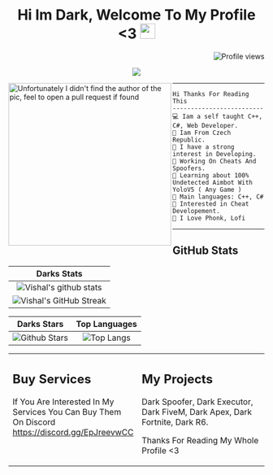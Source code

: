 <h1 align="center">
Hi Im Dark, Welcome To My Profile <3
  <img src="https://media.giphy.com/media/hvRJCLFzcasrR4ia7z/giphy.gif" width="30"></h1>
 <!--<img src="https://komarev.com/ghpvc/?username=I-am-vishalmaurya&label=Profile%20Views&color=0e75b6&style=flat" align='right' alt="vishalmaurya" />-->
 <img src="(https://gpvc.arturio.dev/DarkJara)" alt="Profile views" align='right'/> <a href="https://github.com/DarkJara/"> </a> 
<br/>

<!-- Typing SVG by DenverCoder1 - https://github.com/DenverCoder1/readme-typing-svg -->
<p align="center">
  <a href="https://github.com/DenverCoder1/readme-typing-svg"><img src="https://readme-typing-svg.herokuapp.com?lines=Developer+of+cheats+and+Spoofers;Web+Developer;Loves+C++;Likes+Phonk;Learning%20python&center=true&width=380&height=45"></a>
</p>

<img align="left" src="https://c.tenor.com/3OvJRP_y_t8AAAAd/juice-wrld-ewaste999.gif" alt="Unfortunately I didn't find the author of the pic, feel to open a pull request if found" width="320" />
<hr>

```
Hi Thanks For Reading This
-------------------------
💻 Iam a self taught C++, C#, Web Developer.
🏴 Iam From Czech Republic.
📝 I have a strong interest in Developing.
🔭 Working On Cheats And Spoofers.
🌱 Learning about 100% Undetected Aimbot With YoloV5 ( Any Game )
🌟 Main languages: C++, C#
🚩 Interested in Cheat Developement.
🎵 I Love Phonk, Lofi
```
<hr>

## GitHub Stats


|                                                                     Darks Stats                                                                        |
|:------------------------------------------------------------------------------------------------------------------------------------------------------:|
| ![Vishal's github stats](https://github-readme-stats.vercel.app/api?username=DarkJara&show_icons=true&theme=algolia)              | 
| ![Vishal's GitHub Streak](https://github-readme-streak-stats.herokuapp.com/?user=DarkJara&theme=algolia)                    | 
    

|                                                                                                      Darks Stars                                                                                                          |                                                           Top Languages                                                           |      
|:-------------------------------------------------------------------------------------------------------------------------------------------------------------------------------------------------------------------------:|:---------------------------------------------------------------------------------------------------------------------------------:|
| ![Github Stars](https://github-readme-stats.vercel.app/api?username=DarkJara&show_icons=true&locale=en&count_private=true&hide_rank=true&custom_title=My%20GitHub%20Stats&disable_animations=true&theme=algolia) | ![Top Langs](https://github-readme-stats.vercel.app/api/top-langs/?username=DarkJara&langs_count=8&theme=algolia&layout=compact) |




<table style="border: none">
  <tr>
  <td width="50%" valign="top">

## Buy Services

If You Are Interested In My Services You Can Buy Them On Discord https://discord.gg/EpJreevwCC

  </td>
  <td width="50%" valign="top">

## My Projects

Dark Spoofer, Dark Executor, Dark FiveM, Dark Apex, Dark Fortnite, Dark R6.

Thanks For Reading My Whole Profile <3

  </td>
  </tr>
</table>
